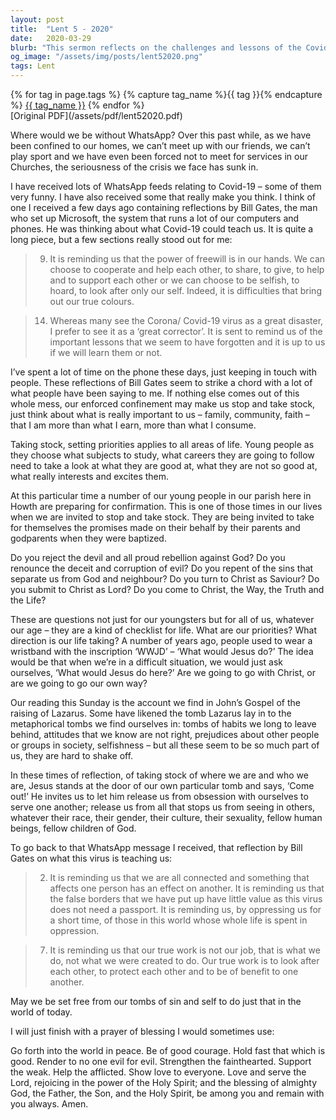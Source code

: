 ```yaml
---
layout: post
title:  "Lent 5 - 2020"
date:   2020-03-29
blurb: "This sermon reflects on the challenges and lessons of the Covid-19 pandemic, drawing on reflections from Bill Gates. It emphasizes the importance of community, faith, and self-reflection in these trying times. The sermon also discusses the story of the resurrection of Lazarus, drawing parallels to the metaphorical 'tombs' we find ourselves in and the power of Jesus to release us from them."
og_image: "/assets/img/posts/lent52020.png"
tags: Lent
---    
```

<div class="tag-pills">
  {% for tag in page.tags %}
    {% capture tag_name %}{{ tag }}{% endcapture %}
    <a href="{{ site.baseurl }}/tag/{{ tag_name | slugify }}" class="tag-pill">{{ tag_name }}</a>
  {% endfor %}
</div>
[Original PDF](/assets/pdf/lent52020.pdf)

Where would we be without WhatsApp? Over this past while, as we have been confined to our homes, we can’t meet up with our friends, we can’t play sport and we have even been forced not to meet for services in our Churches, the seriousness of the crisis we face has sunk in.

I have received lots of WhatsApp feeds relating to Covid-19 – some of them very funny. I have also received some that really make you think. I think of one I received a few days ago containing reflections by Bill Gates, the man who set up Microsoft, the system that runs a lot of our computers and phones. He was thinking about what Covid-19 could teach us. It is quite a long piece, but a few sections really stood out for me:

> 9) It is reminding us that the power of freewill is in our hands. We can choose to cooperate and help each other, to share, to give, to help and to support each other or we can choose to be selfish, to hoard, to look after only our self. Indeed, it is difficulties that bring out our true colours.

> 14) Whereas many see the Corona/ Covid-19 virus as a great disaster, I prefer to see it as a ‘great corrector’. It is sent to remind us of the important lessons that we seem to have forgotten and it is up to us if we will learn them or not.

I’ve spent a lot of time on the phone these days, just keeping in touch with people. These reflections of Bill Gates seem to strike a chord with a lot of what people have been saying to me. If nothing else comes out of this whole mess, our enforced confinement may make us stop and take stock, just think about what is really important to us – family, community, faith – that I am more than what I earn, more than what I consume.

Taking stock, setting priorities applies to all areas of life. Young people as they choose what subjects to study, what careers they are going to follow need to take a look at what they are good at, what they are not so good at, what really interests and excites them.

At this particular time a number of our young people in our parish here in Howth are preparing for confirmation. This is one of those times in our lives when we are invited to stop and take stock. They are being invited to take for themselves the promises made on their behalf by their parents and godparents when they were baptized.

Do you reject the devil and all proud rebellion against God?
Do you renounce the deceit and corruption of evil?
Do you repent of the sins that separate us from God and neighbour?
Do you turn to Christ as Saviour?
Do you submit to Christ as Lord?
Do you come to Christ, the Way, the Truth and the Life?

These are questions not just for our youngsters but for all of us, whatever our age – they are a kind of checklist for life. What are our priorities? What direction is our life taking? A number of years ago, people used to wear a wristband with the inscription ‘WWJD’ – ‘What would Jesus do?’ The idea would be that when we’re in a difficult situation, we would just ask ourselves, ‘What would Jesus do here?’ Are we going to go with Christ, or are we going to go our own way?

Our reading this Sunday is the account we find in John’s Gospel of the raising of Lazarus. Some have likened the tomb Lazarus lay in to the metaphorical tombs we find ourselves in: tombs of habits we long to leave behind, attitudes that we know are not right, prejudices about other people or groups in society, selfishness – but all these seem to be so much part of us, they are hard to shake off.

In these times of reflection, of taking stock of where we are and who we are, Jesus stands at the door of our own particular tomb and says, ‘Come out!’ He invites us to let him release us from obsession with ourselves to serve one another; release us from all that stops us from seeing in others, whatever their race, their gender, their culture, their sexuality, fellow human beings, fellow children of God.

To go back to that WhatsApp message I received, that reflection by Bill Gates on what this virus is teaching us:

> 2) It is reminding us that we are all connected and something that affects one person has an effect on another. It is reminding us that the false borders that we have put up have little value as this virus does not need a passport. It is reminding us, by oppressing us for a short time, of those in this world whose whole life is spent in oppression.

> 7) It is reminding us that our true work is not our job, that is what we do, not what we were created to do. Our true work is to look after each other, to protect each other and to be of benefit to one another.

May we be set free from our tombs of sin and self to do just that in the world of today.

I will just finish with a prayer of blessing I would sometimes use:

Go forth into the world in peace.
Be of good courage.
Hold fast that which is good.
Render to no one evil for evil.
Strengthen the fainthearted.
Support the weak.
Help the afflicted.
Show love to everyone.
Love and serve the Lord, rejoicing in the power of the Holy Spirit; and the blessing of almighty God, the Father, the Son, and the Holy Spirit, be among you and remain with you always. Amen.
